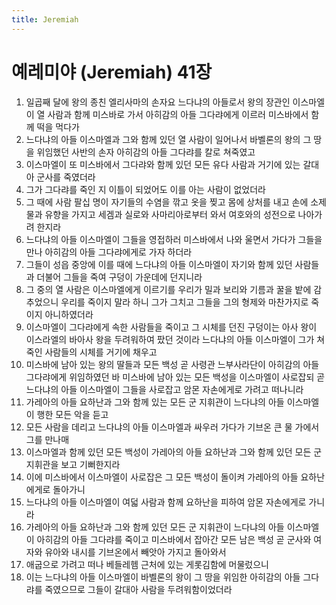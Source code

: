 ```yaml
---
title: Jeremiah
---
```


# 예레미야 (Jeremiah) 41장
1. 일곱째 달에 왕의 종친 엘리사마의 손자요 느다냐의 아들로서 왕의 장관인 이스마엘이 열 사람과 함께 미스바로 가서 아히감의 아들 그다랴에게 이르러 미스바에서 함께 떡을 먹다가
1. 느다냐의 아들 이스마엘과 그와 함께 있던 열 사람이 일어나서 바벨론의 왕의 그 땅을 위임했던 사반의 손자 아히감의 아들 그다랴를 칼로 쳐죽였고
1. 이스마엘이 또 미스바에서 그다랴와 함께 있던 모든 유다 사람과 거기에 있는 갈대아 군사를 죽였더라
1. 그가 그다랴를 죽인 지 이틀이 되었어도 이를 아는 사람이 없었더라
1. 그 때에 사람 팔십 명이 자기들의 수염을 깎고 옷을 찢고 몸에 상처를 내고 손에 소제물과 유향을 가지고 세겜과 실로와 사마리아로부터 와서 여호와의 성전으로 나아가려 한지라
1. 느다냐의 아들 이스마엘이 그들을 영접하러 미스바에서 나와 울면서 가다가 그들을 만나 아히감의 아들 그다랴에게로 가자 하더라
1. 그들이 성읍 중앙에 이를 때에 느다냐의 아들 이스마엘이 자기와 함께 있던 사람들과 더불어 그들을 죽여 구덩이 가운데에 던지니라
1. 그 중의 열 사람은 이스마엘에게 이르기를 우리가 밀과 보리와 기름과 꿀을 밭에 감추었으니 우리를 죽이지 말라 하니 그가 그치고 그들을 그의 형제와 마찬가지로 죽이지 아니하였더라
1. 이스마엘이 그다랴에게 속한 사람들을 죽이고 그 시체를 던진 구덩이는 아사 왕이 이스라엘의 바아사 왕을 두려워하여 팠던 것이라 느다냐의 아들 이스마엘이 그가 쳐죽인 사람들의 시체를 거기에 채우고
1. 미스바에 남아 있는 왕의 딸들과 모든 백성 곧 사령관 느부사라단이 아히감의 아들 그다랴에게 위임하였던 바 미스바에 남아 있는 모든 백성을 이스마엘이 사로잡되 곧 느다냐의 아들 이스마엘이 그들을 사로잡고 암몬 자손에게로 가려고 떠나니라
1. 가레아의 아들 요하난과 그와 함께 있는 모든 군 지휘관이 느다냐의 아들 이스마엘이 행한 모든 악을 듣고
1. 모든 사람을 데리고 느다냐의 아들 이스마엘과 싸우러 가다가 기브온 큰 물 가에서 그를 만나매
1. 이스마엘과 함께 있던 모든 백성이 가레아의 아들 요하난과 그와 함께 있던 모든 군 지휘관을 보고 기뻐한지라
1. 이에 미스바에서 이스마엘이 사로잡은 그 모든 백성이 돌이켜 가레아의 아들 요하난에게로 돌아가니
1. 느다냐의 아들 이스마엘이 여덟 사람과 함께 요하난을 피하여 암몬 자손에게로 가니라
1. 가레아의 아들 요하난과 그와 함께 있던 모든 군 지휘관이 느다냐의 아들 이스마엘이 아히감의 아들 그다랴를 죽이고 미스바에서 잡아간 모든 남은 백성 곧 군사와 여자와 유아와 내시를 기브온에서 빼앗아 가지고 돌아와서
1. 애굽으로 가려고 떠나 베들레헴 근처에 있는 게롯김함에 머물렀으니
1. 이는 느다냐의 아들 이스마엘이 바벨론의 왕이 그 땅을 위임한 아히감의 아들 그다랴를 죽였으므로 그들이 갈대아 사람을 두려워함이었더라
